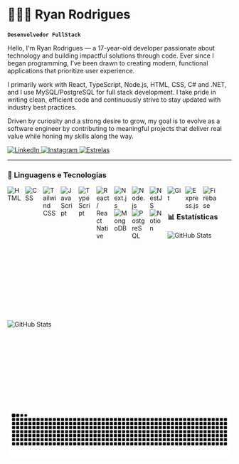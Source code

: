 # 👩🏻‍💻 Ryan Rodrigues 

**`Desenvolvedor FullStack`**

Hello, I'm Ryan Rodrigues — a 17-year-old developer passionate about technology and building impactful solutions through code.
Ever since I began programming, I’ve been drawn to creating modern, functional applications that prioritize user experience.

I primarily work with React, TypeScript, Node.js, HTML, CSS, C# and .NET, and I use MySQL/PostgreSQL for full stack development. I take pride in writing clean, efficient code and continuously strive to stay updated with industry best practices.

Driven by curiosity and a strong desire to grow, my goal is to evolve as a software engineer by contributing to meaningful projects that deliver real value while honing my skills along the way.

<p align="left">
  <a href="https://www.linkedin.com/in/ryanrodrigues77/">
    <img 
      alt="LinkedIn" 
      title="LinkedIn" 
      src="https://img.shields.io/badge/-LINKEDIN-1A1A1A?style=for-the-badge&logo=linkedin&logoColor=#9b59b6&labelColor=4B0082&color=1A1A1A"
    />
  </a>
  <a href="https://www.instagram.com/7_ryann_/">
    <img 
      alt="Instagram" 
      title="Instagram" 
      src="https://img.shields.io/badge/-INSTAGRAM-1A1A1A?style=for-the-badge&logo=instagram&logoColor=#9b59b6&labelColor=4B0082&color=1A1A1A"
    />
  </a>
    <a href="https://github.com/Odachi7?tab=repositories">
    <img 
        alt="Estrelas" 
        title="Total de estrelas GitHub" 
        src="https://custom-icon-badges.demolab.com/github/stars/Odachi7?style=for-the-badge&logo=star&label=ESTRELAS&color=4B0082&labelColor=1A1A1A&logoColor=white"
    />
    </a>
</p>

---

### 🤖 Linguagens e Tecnologias

<img 
  align="left" 
  alt="HTML" 
  title="HTML" 
  width="30px" 
  style="padding-right: 10px;" 
  src="https://cdn.jsdelivr.net/gh/devicons/devicon@latest/icons/html5/html5-original.svg" 
/>
<img 
  align="left" 
  alt="CSS" 
  title="CSS" 
  width="30px" 
  style="padding-right: 10px;" 
  src="https://cdn.jsdelivr.net/gh/devicons/devicon@latest/icons/css3/css3-original.svg" 
/>
<img 
  align="left" 
  alt="Tailwind CSS" 
  title="Tailwind CSS" 
  width="30px" 
  style="padding-right: 10px;" 
  src="https://cdn.jsdelivr.net/gh/devicons/devicon@latest/icons/tailwindcss/tailwindcss-original.svg" 
/>
<img 
  align="left" 
  alt="JavaScript" 
  title="JavaScript" 
  width="30px" 
  style="padding-right: 10px;" 
  src="https://cdn.jsdelivr.net/gh/devicons/devicon@latest/icons/javascript/javascript-original.svg" 
/>
<img 
  align="left" 
  alt="TypeScript" 
  title="TypeScript" 
  width="30px" 
  style="padding-right: 10px;" 
  src="https://cdn.jsdelivr.net/gh/devicons/devicon@latest/icons/typescript/typescript-original.svg" 
/>
<img 
  align="left" 
  alt="React / React Native" 
  title="React / React Native" 
  width="30px" 
  style="padding-right: 10px;" 
  src="https://cdn.jsdelivr.net/gh/devicons/devicon@latest/icons/react/react-original.svg" 
/>
<img 
  align="left" 
  alt="Next.js" 
  title="Next.js" 
  width="30px" 
  style="padding-right: 10px;" 
  src="https://cdn.jsdelivr.net/gh/devicons/devicon@latest/icons/nextjs/nextjs-original.svg" 
/>
<img 
  align="left" 
  alt="Node.js" 
  title="Node.js" 
  width="30px" 
  style="padding-right: 10px;" 
  src="https://cdn.jsdelivr.net/gh/devicons/devicon@latest/icons/nodejs/nodejs-original.svg" 
/>
<img 
  align="left" 
  alt="NestJS" 
  title="NestJS" 
  width="30px" 
  style="padding-right: 10px;" 
  src="https://nestjs.com/img/logo-small.svg" 
/>
<img 
  align="left" 
  alt="Git" 
  title="Git" 
  width="30px" 
  style="padding-right: 10px;" 
  src="https://cdn.jsdelivr.net/gh/devicons/devicon@latest/icons/git/git-original.svg" 
/>
<img 
  align="left" 
  alt="Express.js" 
  title="Express.js" 
  width="30px" 
  style="padding-right: 10px;" 
  src="https://cdn.jsdelivr.net/gh/devicons/devicon@latest/icons/express/express-original.svg" 
/>
<img 
  align="left" 
  alt="Firebase" 
  title="Firebase" 
  width="30px" 
  style="padding-right: 10px;" 
  src="https://cdn.jsdelivr.net/gh/devicons/devicon@latest/icons/firebase/firebase-plain.svg" 
/>
<img 
  align="left" 
  alt="MongoDB" 
  title="MongoDB" 
  width="30px" 
  style="padding-right: 10px;" 
  src="https://cdn.jsdelivr.net/gh/devicons/devicon@latest/icons/mongodb/mongodb-original.svg" 
/>
<img 
  align="left" 
  alt="PostgreSQL" 
  title="PostgreSQL" 
  width="30px" 
  style="padding-right: 10px;" 
  src="https://cdn.jsdelivr.net/gh/devicons/devicon@latest/icons/postgresql/postgresql-original.svg" 
/>
<img 
  align="left" 
  alt="Notion" 
  title="Notion" 
  width="30px" 
  style="padding-right: 10px;" 
  src="https://cdn.jsdelivr.net/gh/devicons/devicon@latest/icons/notion/notion-original.svg" 
/>


<br/>
<br/>

### 📊 Estatísticas
   
<p>
  <img 
    align="left" 
    alt="GitHub Stats" 
    height="200" 
    style="padding-right: 10px;" 
    src="https://github-readme-stats.vercel.app/api?username=odachi7&show_icons=true&theme=tokyonight&include_all_commits=true&locale=pt-br" 
/>
<img 
    align="left" 
    alt="GitHub Stats" 
    height="200" 
    src="https://github-readme-stats.vercel.app/api/top-langs/?username=Odachi7&theme=tokyonight&layout=compact&custom_title=Tecnologias&langs_count=9" 
/>
</p>

<picture align="center">
  <source media="(prefers-color-scheme: dark)" srcset="https://raw.githubusercontent.com/odachi7/odachi7/output/github-contribution-grid-snake-dark.svg">
  <source media="(prefers-color-scheme: light)" srcset="https://raw.githubusercontent.com/odachi7/odachi7/output/github-contribution-grid-snake-dark.svg">
  <img align="center" alt="github contribution grid snake animation" src="https://raw.githubusercontent.com/odachi7/odachi7/output/github-contribution-grid-snake.svg">
</picture>
